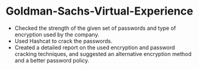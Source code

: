 # Goldman-Sachs-Virtual-Experience

- Checked the strength of the given set of passwords and type of encryption used by the company. 
- Used Hashcat to crack the passwords. 
- Created a detailed report on the used encryption and password cracking techniques, and suggested an alternative encryption method and a better password policy. 
